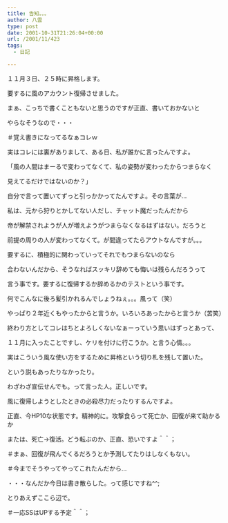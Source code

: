 ```yaml
---
title: 告知。。。
author: 八雲
type: post
date: 2001-10-31T21:26:04+00:00
url: /2001/11/423
tags:
  - 日記

---
```

１１月３日、２５時に昇格します。

要するに風のアカウント復帰させました。
  
まぁ、こっちで書くこともないと思うのですが正直、書いておかないと
  
やらなそうなので・・・
  
＃覚え書きになってるなぁコレｗ

実はコレには裏がありまして、ある日、私が誰かに言ったんですよ。

「風の人間はまーるで変わってなくて、私の姿勢が変わったからつまらなく
  
見えてるだけではないのか？」

自分で言って置いてずっと引っかかってたんですよ。その言葉が…
  
私は、元から狩りとかしてない人だし、チャット魔だったんだから
  
帝が解禁されようが人が増えようがつまらなくなるはずはない。だろうと
  
前提の周りの人が変わってなくて。が間違ってたらアウトなんですが。。。
  
要するに、積極的に関わっていってそれでもつまらないのなら
  
合わないんだから、そうなればスッキリ辞めても悔いは残らんだろうって
  
言う事です。要するに復帰するか辞めるかのテストという事です。
  
何でこんなに後ろ髪引かれるんでしょうねぇ。。。風って（笑）
  
やっぱり２年近くもやったからと言うか。いろいろあったからと言うか（苦笑）
  
終わり方としてコレはちとよろしくないなぁーっていう思いはずっとあって、
  
１１月に入ったことですし、ケリを付けに行こうか。と言う心情。。。

実はこういう風な使い方をするために昇格という切り札を残して置いた。
  
という説もあったりなかったり。
  
わざわざ宣伝せんでも。って言った人。正しいです。
  
風に復帰しようとしたときの必殺尽力だったりするんですよ。
  
正直、今HP10な状態です。精神的に。攻撃食らって死亡か、回復が来て助かるか
  
または、死亡→復活。どう転ぶのか、正直、恐いですよ＾＾；
  
＃まぁ、回復が飛んでくるだろうとか予測してたりはしなくもない。
  
＃今までそうやってやってこれたんだから…

・・・なんだか今日は書き散らした。って感じですね^^;
  
とりあえずここら辺で。
  
＃一応SSはUPする予定＾＾；
